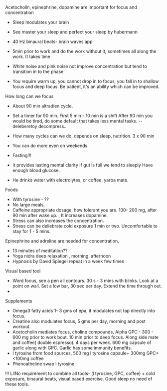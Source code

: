 
Acetocholin, epinephrine, dopamine are important for focus and concentration


- Sleep modulates your brain
- See master your sleep and perfect your sleep by hubermann


- 40 Hz binaural beats- brain waves app 
- 5min prior to work and do the work without it, sometimes all along the work. It takes time
- White noise and pink noise not improve concentration but tend to transition in to the phase  
- You require warm up, you cannot drop in to focus, you fall in to shallow focus and deep focus. Be patient, it's an ability which can be improved. 

How long can we focus 
- About 90 min  altradien cycle. 
- Set a timer for 90 min. First 5 min - 10 min is a shift  After 90 min you would be tired, do some default that takes less mental tasks. -- deleberetoy decompress.. 
- How many cycles can we do, depends on sleep, nutrition. 3 x 90 min 
- You can do more even on weekends. 


- Fasting!!!
- It provides lasting mental clarity  If gut is full we tend to sleeply  Have enough blood glucose. 
- He drinks water with electrolytes, or coffee, yarba mate. 

Foods 
- With tyrosine - ??
- No large meals, 
- Caffeine appropriate dosage, how tolerant you are.  100- 200 mg, after 90 min after wake up. , It increases dopamine. 
- Stress can also increases the concentration.
- Stress can be deliebrate cold exposure 1 min or two.  Uncomfortable to stay for 1 - 5 mins. 

Epinephrine and adreline are needed for concentration, 

- 13 minutes of meditation?? 
- Yoga nidra deep relaxation , morning, afternoon 
- Hypnosis by David Spiegel repeat in a week few times

Visual based tool

- Word focus, see a pen all contours. 30 s - 3 mins with blinks. Look at a point on wall. Set a low bar, 30 sec per day. Extend the time through out.
- 

Supplements

- Omega3 fatty acids 1- 3 gms of epa, it modulates not tap directly into focus. 
- Creatine also modulates focus, 5 gms per day, morning and post workout. 
- Acetocholin mediates focus, choline compounds, Alpha GPC - 300 - 600 mg prior to work bout. 10 min prior to deep focus. Along side mate and coffee( double espresso). 4 days per week. 600 mg capsule of garlic along with GPC. Garlic has some immunity benefits. 
- l tyrosine from food sources, 500 mg l tyrosine capsule+ 300mg GPC+ <100mg coffee
- Phenoatheline swap l tyrosine 

!!! LllNo requirement to combine all tools- (l tyrosine, GPC, coffee) + cold exposure, binaural beats, visual based exercise. Good sleep no need of these tools. 


